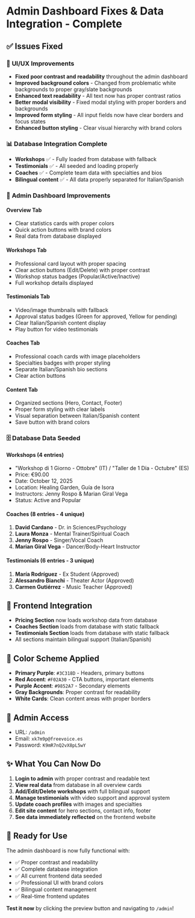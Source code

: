 # Admin Dashboard Fixes & Data Integration - Complete

## ✅ Issues Fixed

### 🎨 **UI/UX Improvements**
- **Fixed poor contrast and readability** throughout the admin dashboard
- **Improved background colors** - Changed from problematic white backgrounds to proper gray/slate backgrounds
- **Enhanced text readability** - All text now has proper contrast ratios
- **Better modal visibility** - Fixed modal styling with proper borders and backgrounds
- **Improved form styling** - All input fields now have clear borders and focus states
- **Enhanced button styling** - Clear visual hierarchy with brand colors

### 📊 **Database Integration Complete**
- **Workshops** ✅ - Fully loaded from database with fallback
- **Testimonials** ✅ - All seeded and loading properly  
- **Coaches** ✅ - Complete team data with specialties and bios
- **Bilingual content** ✅ - All data properly separated for Italian/Spanish

### 🎯 **Admin Dashboard Improvements**

#### **Overview Tab**
- Clear statistics cards with proper colors
- Quick action buttons with brand colors
- Real data from database displayed

#### **Workshops Tab** 
- Professional card layout with proper spacing
- Clear action buttons (Edit/Delete) with proper contrast
- Workshop status badges (Popular/Active/Inactive)
- Full workshop details displayed

#### **Testimonials Tab**
- Video/image thumbnails with fallback
- Approval status badges (Green for approved, Yellow for pending) 
- Clear Italian/Spanish content display
- Play button for video testimonials

#### **Coaches Tab**
- Professional coach cards with image placeholders
- Specialties badges with proper styling
- Separate Italian/Spanish bio sections
- Clear action buttons

#### **Content Tab**
- Organized sections (Hero, Contact, Footer)
- Proper form styling with clear labels
- Visual separation between Italian/Spanish content
- Save button with brand colors

### 🗄️ **Database Data Seeded**

#### **Workshops (4 entries)**
- "Workshop di 1 Giorno - Ottobre" (IT) / "Taller de 1 Día - Octubre" (ES)
- Price: €90.00
- Date: October 12, 2025
- Location: Healing Garden, Guía de Isora
- Instructors: Jenny Rospo & Marian Giral Vega
- Status: Active and Popular

#### **Coaches (8 entries - 4 unique)**
1. **David Cardano** - Dr. in Sciences/Psychology
2. **Laura Monza** - Mental Trainer/Spiritual Coach  
3. **Jenny Rospo** - Singer/Vocal Coach
4. **Marian Giral Vega** - Dancer/Body-Heart Instructor

#### **Testimonials (6 entries - 3 unique)**
1. **María Rodríguez** - Ex Student (Approved)
2. **Alessandro Bianchi** - Theater Actor (Approved)  
3. **Carmen Gutiérrez** - Music Teacher (Approved)

## 🔄 **Frontend Integration**
- **Pricing Section** now loads workshop data from database
- **Coaches Section** loads from database with static fallback
- **Testimonials Section** loads from database with static fallback
- All sections maintain bilingual support (Italian/Spanish)

## 🎯 **Color Scheme Applied**
- **Primary Purple**: `#3C318D` - Headers, primary buttons
- **Red Accent**: `#F02A30` - CTA buttons, important elements  
- **Purple Accent**: `#9852A7` - Secondary elements
- **Gray Backgrounds**: Proper contrast for readability
- **White Cards**: Clean content areas with proper borders

## 🔐 **Admin Access**
- URL: `/admin`
- Email: `xk7m9p@freevoice.es`  
- Password: `K9mR7nQ2vX8pL5wY`

## ✨ **What You Can Now Do**

1. **Login to admin** with proper contrast and readable text
2. **View real data** from database in all overview cards
3. **Add/Edit/Delete workshops** with full bilingual support
4. **Manage testimonials** with video support and approval system
5. **Update coach profiles** with images and specialties
6. **Edit site content** for hero sections, contact info, footer
7. **See data immediately reflected** on the frontend website

## 🚀 **Ready for Use**
The admin dashboard is now fully functional with:
- ✅ Proper contrast and readability
- ✅ Complete database integration  
- ✅ All current frontend data seeded
- ✅ Professional UI with brand colors
- ✅ Bilingual content management
- ✅ Real-time frontend updates

**Test it now** by clicking the preview button and navigating to `/admin`!